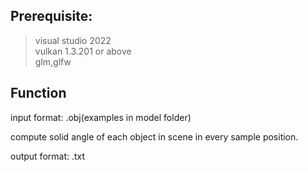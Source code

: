 ## Prerequisite:
> visual studio 2022<br>
> vulkan 1.3.201 or above<br>
> glm,glfw

## Function
input format: .obj(examples in model folder)

compute solid angle of each object in scene in every sample position.

output format: .txt
